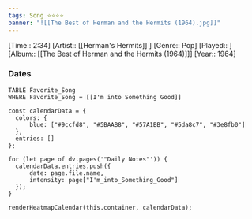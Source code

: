 ```yaml
---
tags: Song ⭐⭐⭐⭐ 
banner: "![[The Best of Herman and the Hermits (1964).jpg]]"
---
```

[Time:: 2:34]
[Artist:: [[Herman's Hermits]] ]
[Genre:: Pop]
[Played:: ]
[Album:: [[The Best of Herman and the Hermits (1964)]]]
[Year:: 1964]
### Dates
````dataview
TABLE Favorite_Song
WHERE Favorite_Song = [[I'm into Something Good]]
````
  ```dataviewjs
const calendarData = { 
	colors: { 
		blue: ["#9ccfd8", "#5BAAB8", "#57A1BB", "#5da8c7", "#3e8fb0"] 
	}, 
	entries: [] 
}; 

for (let page of dv.pages('"Daily Notes"')) { 
	calendarData.entries.push({ 
		date: page.file.name, 
		intensity: page["I'm_into_Something_Good"]
	}); 
} 

renderHeatmapCalendar(this.container, calendarData);
```
